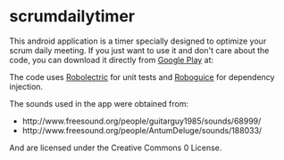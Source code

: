 scrumdailytimer
===============

This android application is a timer specially designed to optimize your scrum daily meeting. 
If you just want to use it and don't care about the code, you can download it directly from <a href="https://play.google.com/store/apps/details?id=es.jonatantierno.scrumdailytimer">Google Play</a> at:

The code uses <a href="http://pivotal.github.io/robolectric/">Robolectric</a> for unit tests and
<a href="https://github.com/roboguice/roboguice">Roboguice</a> for dependency injection.

The sounds used in the app were obtained from:

<ul>
<li>http://www.freesound.org/people/guitarguy1985/sounds/68999/</li>
<li>http://www.freesound.org/people/AntumDeluge/sounds/188033/</li>
</ul>
And are licensed under the Creative Commons 0 License.
